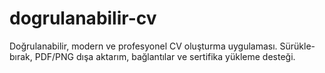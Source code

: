 # dogrulanabilir-cv
Doğrulanabilir, modern ve profesyonel CV oluşturma uygulaması. Sürükle-bırak, PDF/PNG dışa aktarım, bağlantılar ve sertifika yükleme desteği.
